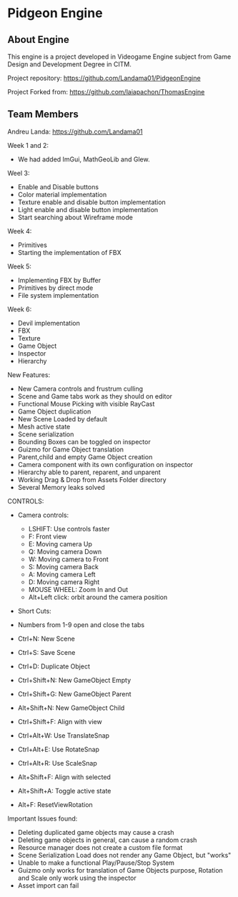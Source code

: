 # Pidgeon Engine

## About Engine
This engine is a project developed in Videogame Engine subject from Game Design and Development Degree in CITM.

Project repository: https://github.com/Landama01/PidgeonEngine

Project Forked from: https://github.com/laiapachon/ThomasEngine

## Team Members
Andreu Landa: https://github.com/Landama01

Week 1 and 2:
- We had added ImGui, MathGeoLib and Glew.

Weel 3:
- Enable and Disable buttons
- Color material implementation
- Texture enable and disable button implementation
- Light enable and disable button implementation
- Start searching about Wireframe mode


Week 4: 
- Primitives
- Starting the implementation of FBX

Week 5:
- Implementing FBX by Buffer
- Primitives by direct mode
- File system implementation

Week 6:
- Devil implementation
- FBX
- Texture
- Game Object
- Inspector
- Hierarchy

New Features:

- New Camera controls and frustrum culling
- Scene and Game tabs work as they should on editor
- Functional Mouse Picking with visible RayCast
- Game Object duplication
- New Scene Loaded by default
- Mesh active state
- Scene serialization
- Bounding Boxes can be toggled on inspector
- Guizmo for Game Object translation
- Parent,child and empty Game Object creation
- Camera component with its own configuration on inspector
- Hierarchy able to parent, reparent, and unparent
- Working Drag & Drop from Assets Folder directory
- Several Memory leaks solved


CONTROLS:

- Camera controls:
	- LSHIFT: Use controls faster
	- F: Front view
	- E: Moving camera Up
	- Q: Moving camera Down
	- W: Moving camera to Front
	- S: Moving camera Back
	- A: Moving camera Left
	- D: Moving camera Right
	- MOUSE WHEEL: Zoom In and Out
	- Alt+Left click: orbit around the camera position
	
	
- Short Cuts:
- Numbers from 1-9 open and close the tabs
- Ctrl+N: New Scene
- Ctrl+S: Save Scene
- Ctrl+D: Duplicate Object
- Ctrl+Shift+N: New GameObject Empty
- Ctrl+Shift+G: New GameObject Parent
- Alt+Shift+N: New GameObject Child
- Ctrl+Shift+F: Align with view
- Ctrl+Alt+W: Use TranslateSnap
- Ctrl+Alt+E: Use RotateSnap
- Ctrl+Alt+R: Use ScaleSnap
- Alt+Shift+F: Align with selected
- Alt+Shift+A: Toggle active state
- Alt+F: ResetViewRotation


Important Issues found:
- Deleting duplicated game objects may cause a crash
- Deleting game objects in general, can cause a random crash
- Resource manager does not create a custom file format
- Scene Serialization Load does not render any Game Object, but "works"
- Unable to make a functional Play/Pause/Stop System
- Guizmo only works for translation of Game Objects purpose, Rotation and Scale only work using the inspector
- Asset import can fail


